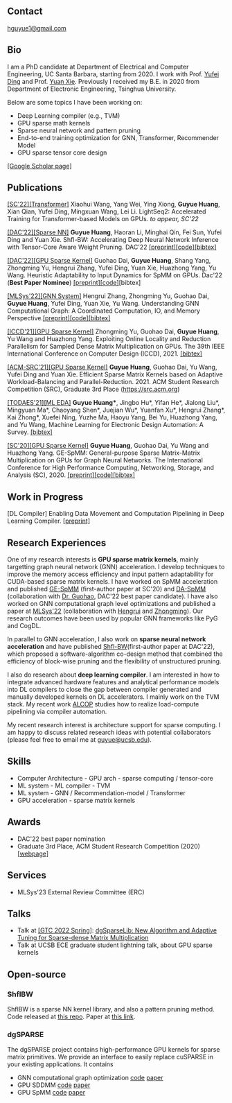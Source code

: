 ## Contact
hguyue1@gmail.com

## Bio
I am a PhD candidate at Department of Electrical and Computer Engineering, UC Santa Barbara, starting from 2020. I work with Prof. [Yufei Ding](https://sites.cs.ucsb.edu/~yufeiding/) and Prof. [Yuan Xie](https://www.ece.ucsb.edu/~yuanxie/). Previously I received my B.E. in 2020 from Department of Electronic Engineering, Tsinghua University. 

Below are some topics I have been working on:
* Deep Learning compiler (e.g., TVM)
* GPU sparse math kernels
* Sparse neural network and pattern pruning
* End-to-end training optimization for GNN, Transformer, Recommender Model
* GPU sparse tensor core design

[[Google Scholar page]](https://scholar.google.com/citations?user=_phoJY8AAAAJ&hl=en)

## Publications

[[SC'22][Transformer]](https://arxiv.org/abs/2110.05722) Xiaohui Wang, Yang Wei, Ying Xiong, **Guyue Huang**, Xian Qian, Yufei Ding, Mingxuan Wang, Lei Li. LightSeq2: Accelerated Training for Transformer-based Models on GPUs. *to appear, SC'22* 

[[DAC'22][Sparse NN]](https://dl.acm.org/doi/abs/10.1145/3489517.3530588) **Guyue Huang**, Haoran Li, Minghai Qin, Fei Sun, Yufei Ding and Yuan Xie. Shfl-BW: Accelerating Deep Neural Network Inference with Tensor-Core Aware Weight Pruning. DAC'22 [[preprint]](https://arxiv.org/abs/2203.05016)[[code]](https://github.com/hgyhungry/ShflBW_Sparse_NN)[[bibtex]](https://github.com/hgyhungry/hgyhungry.github.io/blob/e132384030cb8a273b5c35e02d84582f04294ffc/paperbib#L1)

[[DAC'22][GPU Sparse Kernel]](https://dl.acm.org/doi/10.1145/3489517.3530508) Guohao Dai, **Guyue Huang**, Shang Yang, Zhongming Yu, Hengrui Zhang, Yufei Ding, Yuan Xie, Huazhong Yang, Yu Wang. Heuristic Adaptability to Input Dynamics for SpMM on GPUs. Dac'22 (**Best Paper Nominee**) [[preprint]](https://arxiv.org/pdf/2202.08556.pdf)[[code]](https://github.com/hgyhungry/dgSPARSE-Library/tree/main/example)[bibtex]

[[MLSys'22][GNN System]](https://proceedings.mlsys.org/paper/2022/hash/9a1158154dfa42caddbd0694a4e9bdc8-Abstract.html) Hengrui Zhang, Zhongming Yu, Guohao Dai, **Guyue Huang**, Yufei Ding, Yuan Xie, Yu Wang. Understanding GNN Computational Graph: A Coordinated Computation, IO, and Memory Perspective.[[preprint]](https://arxiv.org/abs/2110.09524)[[code]](https://github.com/dgSPARSE/dgNN)[[bibtex]](https://github.com/hgyhungry/hgyhungry.github.io/blob/e132384030cb8a273b5c35e02d84582f04294ffc/paperbib#L9)

[[ICCD'21][GPU Sparse Kernel]](https://ieeexplore.ieee.org/stamp/stamp.jsp?arnumber=9643711) Zhongming Yu, Guohao Dai, **Guyue Huang**, Yu Wang and Huazhong Yang. Exploiting Online Locality and Reduction Parallelism for Sampled Dense Matrix Multiplication on GPUs. The 39th IEEE International Conference on Computer Design (ICCD), 2021. [[bibtex]](https://github.com/hgyhungry/hgyhungry.github.io/blob/e132384030cb8a273b5c35e02d84582f04294ffc/paperbib#L18)

[[ACM-SRC'21][GPU Sparse Kernel]](https://arxiv.org/abs/2106.16064) **Guyue Huang**, Guohao Dai, Yu Wang, Yufei Ding and Yuan Xie. Efficient Sparse Matrix Kernels based on Adaptive Workload-Balancing and Parallel-Reduction. 2021. ACM Student Research Competition (SRC), Graduate 3rd Place (https://src.acm.org)

[[TODAES'21][ML EDA]](https://dl.acm.org/doi/abs/10.1145/3451179) **Guyue Huang\***, Jingbo Hu\*, Yifan He\*, Jialong Liu\*, Mingyuan Ma\*, Chaoyang Shen\*, Juejian Wu\*, Yuanfan Xu\*, Hengrui Zhang\*, Kai Zhong\*, Xuefei Ning, Yuzhe Ma, Haoyu Yang, Bei Yu, Huazhong Yang, and Yu Wang,  Machine Learning for Electronic Design Automation: A Survey. [[bibtex]](https://github.com/hgyhungry/hgyhungry.github.io/blob/e132384030cb8a273b5c35e02d84582f04294ffc/paperbib#L27)

[[SC'20][GPU Sparse Kernel]](https://ieeexplore.ieee.org/document/9355302) **Guyue Huang**, Guohao Dai, Yu Wang and Huazhong Yang. GE-SpMM: General-purpose Sparse Matrix-Matrix Multiplication on GPUs for Graph Neural Networks. The International Conference for High Performance Computing, Networking, Storage, and Analysis (SC), 2020. [[preprint]](https://arxiv.org/abs/2007.03179)[[code]](https://github.com/hgyhungry/ge-spmm)[[bibtex]](https://github.com/hgyhungry/hgyhungry.github.io/blob/e132384030cb8a273b5c35e02d84582f04294ffc/paperbib#L38)

## Work in Progress

[DL Compiler] Enabling Data Movement and Computation Pipelining in Deep Learning Compiler. [[preprint]](https://arxiv.org/abs/2210.16691)


## Research Experiences

One of my research interests is **GPU sparse matrix kernels**, mainly targetting graph neural network (GNN) acceleration. I develop techniques to improve the memory access efficiency and input pattern adaptability for CUDA-based sparse matrix kernels. I have worked on SpMM acceleration and published [<ins>GE-SpMM</ins>](https://ieeexplore.ieee.org/document/9355302) (first-author paper at SC'20) and [<ins>DA-SpMM</ins>](https://dl.acm.org/doi/10.1145/3489517.3530508) (collaboration with [Dr. Guohao](https://scholar.google.com/citations?user=gz3Tkl0AAAAJ&hl=en), DAC'22 best paper candidate). I have also worked on GNN computational graph level optimizations and published a paper at [<ins>MLSys'22</ins>](https://proceedings.mlsys.org/paper/2022/hash/9a1158154dfa42caddbd0694a4e9bdc8-Abstract.html) (collaboration with [Hengrui](https://github.com/HenryChang213) and [Zhongming](https://github.com/fishmingyu)). Our research outcomes have been used by popular GNN frameworks like PyG and CogDL.

In parallel to GNN acceleration, I also work on **sparse neural network acceleration** and have published [<ins>Shfl-BW</ins>](https://dl.acm.org/doi/abs/10.1145/3489517.3530588)(first-author paper at DAC'22), which proposed a software-algorithm co-design method that combined the efficiency of block-wise pruning and the flexibility of unstructured pruning.

I also do research about **deep learning compiler**. I am interested in how to integrate advanced hardware features and analytical performance models into DL compilers to close the gap between compiler generated and manually developed kernels on DL accelerators. I mainly work on the TVM stack. My recent work [<ins>ALCOP</ins>](https://arxiv.org/abs/2210.16691) studies how to realize load-compute pipelining via compiler automation.

My recent research interest is architecture support for sparse computing. I am happy to discuss related research ideas with potential collaborators (please feel free to email me at guyue@ucsb.edu).

## Skills
* Computer Architecture - GPU arch - sparse computing / tensor-core 
* ML system - ML compiler - TVM 
* ML system - GNN / Recommendation-model / Transformer
* GPU acceleration - sparse matrix kernels

## Awards
- DAC'22 best paper nomination
- Graduate 3rd Place, ACM Student Research Competition (2020) [[webpage]](https://src.acm.org/)

## Services
- MLSys'23 External Review Committee (ERC)

## Talks
- Talk at [[GTC 2022 Spring]](https://www.nvidia.com/gtc/?ncid=pa-srch-goog-950149): [dgSparseLib: New Algorithm and Adaptive Tuning for Sparse-dense Matrix Multiplication](https://events.rainfocus.com/widget/nvidia/gtcspring2022/sessioncatalog/session/1634865676629001SK4D)
- Talk at UCSB ECE graduate student lightning talk, about GPU sparse kernels

## Open-source
### ShflBW
ShflBW is a sparse NN kernel library, and also a pattern pruning method. Code released at [this repo](https://github.com/hgyhungry/ShflBW_Sparse_NN). Paper at [this link](https://arxiv.org/abs/2203.05016).

### dgSPARSE
The dgSPARSE project contains high-performance GPU kernels for sparse matrix primitives. We provide an interface to easily replace cuSPARSE in your existing applications. It contains
- GNN computational graph optimization [code](https://github.com/dgSPARSE/dgNN)  [paper](http://arxiv.org/abs/2110.09524)
- GPU SDDMM [code](https://github.com/dgSPARSE/dgSPARSE-Library/tree/main/src/sddmm) [paper](https://nicsefc.ee.tsinghua.edu.cn/nics_file/pdf/publications/2021/ICCD21_None.pdf)
- GPU SpMM [code](https://github.com/hgyhungry/dgSPARSE-Library/tree/main/example) [paper](https://arxiv.org/abs/2106.16064)
